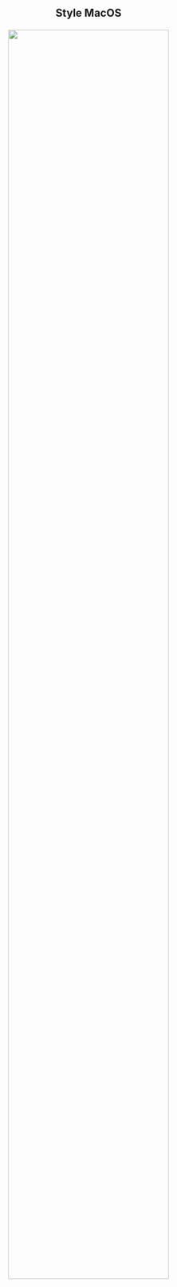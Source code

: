 <h2><p align="center">Style MacOS</p></h2>

<p align="center">
<img width="80%" src="https://encrypted-tbn0.gstatic.com/images?q=tbn:ANd9GcT5O_qBedlyFdF3DqM_hXvI9qkj-4zTGXF8Hg&usqp=CAU">
</p>
